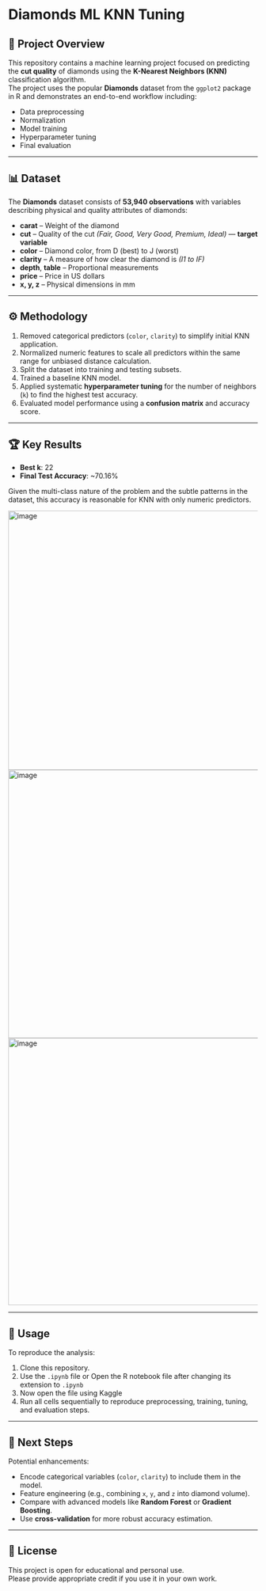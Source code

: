 # Diamonds ML KNN Tuning

## 📌 Project Overview
This repository contains a machine learning project focused on predicting the **cut quality** of diamonds using the **K-Nearest Neighbors (KNN)** classification algorithm.  
The project uses the popular **Diamonds** dataset from the `ggplot2` package in R and demonstrates an end-to-end workflow including:

- Data preprocessing
- Normalization
- Model training
- Hyperparameter tuning
- Final evaluation

---

## 📊 Dataset
The **Diamonds** dataset consists of **53,940 observations** with variables describing physical and quality attributes of diamonds:

- **carat** – Weight of the diamond  
- **cut** – Quality of the cut *(Fair, Good, Very Good, Premium, Ideal)* — **target variable**  
- **color** – Diamond color, from D (best) to J (worst)  
- **clarity** – A measure of how clear the diamond is *(I1 to IF)*  
- **depth**, **table** – Proportional measurements  
- **price** – Price in US dollars  
- **x, y, z** – Physical dimensions in mm  

---

## ⚙️ Methodology
1. Removed categorical predictors (`color`, `clarity`) to simplify initial KNN application.
2. Normalized numeric features to scale all predictors within the same range for unbiased distance calculation.
3. Split the dataset into training and testing subsets.
4. Trained a baseline KNN model.
5. Applied systematic **hyperparameter tuning** for the number of neighbors (`k`) to find the highest test accuracy.
6. Evaluated model performance using a **confusion matrix** and accuracy score.

---

## 🏆 Key Results
- **Best k**: 22  
- **Final Test Accuracy**: ~70.16%  

Given the multi-class nature of the problem and the subtle patterns in the dataset, this accuracy is reasonable for KNN with only numeric predictors.

<img width="533" height="524" alt="image" src="https://github.com/user-attachments/assets/97b29319-0d05-4fb1-ac84-83f0402f6cc7" />

<img width="559" height="542" alt="image" src="https://github.com/user-attachments/assets/69a21750-113e-4ab1-9fab-5a1d2620480c" />

<img width="612" height="540" alt="image" src="https://github.com/user-attachments/assets/346f9f5d-00ad-4b6c-b531-754e0772826d" />


---

## 🚀 Usage
To reproduce the analysis:
1. Clone this repository.
2. Use the `.ipynb` file or  Open the R notebook file after changing its extension  to `.ipynb`
3. Now open the file using Kaggle
4. Run all cells sequentially to reproduce preprocessing, training, tuning, and evaluation steps.

---

## 🔮 Next Steps
Potential enhancements:
- Encode categorical variables (`color`, `clarity`) to include them in the model.
- Feature engineering (e.g., combining `x`, `y`, and `z` into diamond volume).
- Compare with advanced models like **Random Forest** or **Gradient Boosting**.
- Use **cross-validation** for more robust accuracy estimation.

---

## 📄 License
This project is open for educational and personal use.  
Please provide appropriate credit if you use it in your own work.
